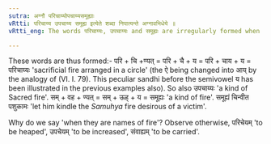 ```yaml
---
sutra: अग्नौ परिचाय्योपचाय्यसमूह्याः
vRtti: परिचाय्य उपचाय्य समूह्य इत्येते शब्दा निपात्यन्ते अग्नावभिधेये ॥
vRtti_eng: The words परिचाय्यः, उपचाय्यः and समूह्यः are irregularly formed when they are names of fire.

---
```

These words are thus formed:- परि + चि +ण्यत् = परि + चै + य = परि + चाय + य = परिचाय्यः 'sacrificial fire arranged in a circle' (the ऐ being changed into आय् by the analogy of (VI. I. 79). This peculiar sandhi before the semivowel य has been illustrated in the previous examples also). So also उपचाय्यः 'a kind of Sacred fire'. सम् + वह + ण्यत् = सम् + ऊह् + य = समूह्यः 'a kind of fire'. समूह्यं चिन्वीत पशुकामः 'let him kindle the _Samuhya_ fire desirous of a victim'.

Why do we say 'when they are names of fire'? Observe otherwise, परिचेयम् 'to be heaped', उपचेयम् 'to be increased', संवाह्यम् 'to be carried'.